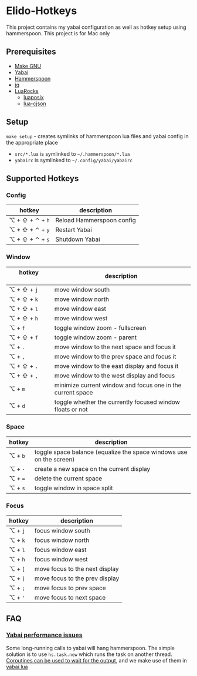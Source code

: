 # Elido-Hotkeys

This project contains my yabai configuration as well as hotkey setup using hammerspoon. This project is for Mac only

## Prerequisites

- [Make GNU](https://formulae.brew.sh/formula/make)
- [Yabai](https://github.com/koekeishiya/yabai)
- [Hammerspoon](https://github.com/Hammerspoon/hammerspoon)
- [jq](https://formulae.brew.sh/formula/jq)
- [LuaRocks](https://github.com/luarocks/luarocks/wiki/Installation-instructions-for-macOS)
    - [luaposix](https://github.com/luaposix/luaposix/)
    - [lua-cjson](https://kyne.com.au/~mark/software/lua-cjson-manual.html)

## Setup

`make setup` - creates symlinks of hammerspoon lua files and yabai config in the appropriate place
- `src/*.lua` is symlinked to `~/.hammerspoon/*.lua`
- `yabairc` is symlinked to `~/.config/yabai/yabairc`


## Supported Hotkeys

### Config
| hotkey          | description               |
|-----------------|---------------------------|
| ⌥ + ⇧ + ⌃ + `h` | Reload Hammerspoon config |
| ⌥ + ⇧ + ⌃ + `y` | Restart Yabai             |
| ⌥ + ⇧ + ⌃ + `s` | Shutdown Yabai            |

### Window
| hotkey &nbsp;&nbsp;&nbsp;&nbsp;&nbsp;&nbsp;&nbsp;&nbsp;&nbsp;&nbsp;&nbsp;&nbsp;&nbsp;&nbsp;&nbsp; | description                                                                                                                      |
|---------------------------------------------------------------------------------------------------|----------------------------------------------------------------------------------------------------------------------------------|
| ⌥ + ⇧ + `j`                                                                                       | move window south                                                                                                                |
| ⌥ + ⇧ + `k`                                                                                       | move window north                                                                                                                |
| ⌥ + ⇧ + `l`                                                                                       | move window east                                                                                                                 |
| ⌥ + ⇧ + `h`                                                                                       | move window west                                                                                                                 |
| ⌥ + `f`                                                                                           | toggle window zoom - fullscreen                                                                                                  |
| ⌥ + ⇧ + `f`                                                                                       | toggle window zoom - parent                                                                                                      |
| ⌥ + `.`                                                                                           | move window to the next space and focus it                                                                                       |
| ⌥ + `,`                                                                                           | move window to the prev space and focus it                                                                                       |
| ⌥ + ⇧ + `.`                                                                                       | move window to the east display and focus it                                                                                     |
| ⌥ + ⇧ + `,`                                                                                       | move window to the west display and focus |
| ⌥ + `m`                                                                                           | minimize current window and focus one in the current space                                                                       |
| ⌥ + `d`                                                                                           | toggle whether the currently focused window floats or not                                                                        |

### Space
| hotkey          | description                                                         |
|-----------------|---------------------------------------------------------------------|
| ⌥ + `b`         | toggle space balance (equalize the space windows use on the screen) |
| ⌥ + `-`         | create a new space on the current display                           |
| ⌥ + `=`         | delete the current space                                            |
| ⌥ + `s`         | toggle window in space split                                        |

### Focus

| hotkey          | description                    |
|-----------------|--------------------------------|
| ⌥ + `j`         | focus window south             |
| ⌥ + `k`         | focus window north             |
| ⌥ + `l`         | focus window east              |
| ⌥ + `h`         | focus window west              |
| ⌥ + `[`         | move focus to the next display |
| ⌥ + `]`         | move focus to the prev display |
| ⌥ + `;`         | move focus to prev space       |
| ⌥ + `'`         | move focus to next space       |

## FAQ

### [Yabai performance issues](https://github.com/koekeishiya/yabai/issues/502#issuecomment-633353477)

Some long-running calls to yabai will hang hammerspoon. The simple solution is to use `hs.task.new` which runs the task on another thread. [Coroutines can be used to wait for the output](https://github.com/koekeishiya/yabai/issues/502#issuecomment-633378939), and we make use of them in [yabai.lua](src/yabai.lua)